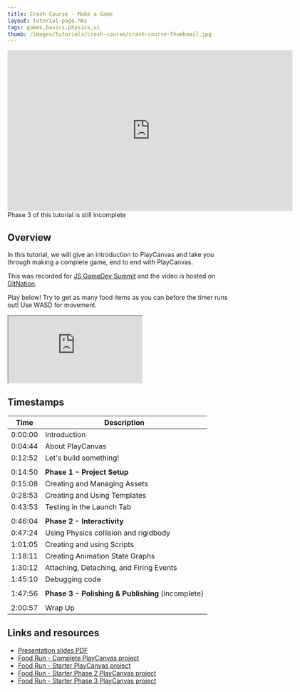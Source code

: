 ```yaml
---
title: Crash Course - Make a Game
layout: tutorial-page.hbs
tags: games,basics,physics,ui
thumb: /images/tutorials/crash-course/crash-course-thumbnail.jpg
---
```


<iframe loading="lazy" title="Content video" src="https://player.vimeo.com/video/699583177" width="640" height="360" frameborder="0" allowfullscreen="" allow="accelerometer; autoplay; clipboard-write; encrypted-media; gyroscope; picture-in-picture" id="vimeo-content-player"></iframe>

<div class="alert alert-info">Phase 3 of this tutorial is still incomplete</div>

## Overview

In this tutorial, we will give an introduction to PlayCanvas and take you through making a complete game, end to end with PlayCanvas.

This was recorded for [JS GameDev Summit][js-gamedev-summit] and the video is hosted on [GitNation][git-nation].

Play below! Try to get as many food items as you can before the timer runs out! Use WASD for movement.

<iframe loading="lazy" src="https://playcanv.as/p/dCoHvsRY/" title="Food Run - Full Project"></iframe>

## Timestamps

| Time    | Description                                        |
|---------|----------------------------------------------------|
| 0:00:00 | Introduction                                       |
| 0:04:44 | About PlayCanvas                                   |
| 0:12:52 | Let's build something!                             |
|         |                                                    |
| 0:14:50 | **Phase 1 - Project Setup**                        |
| 0:15:08 | Creating and Managing Assets                       |
| 0:28:53 | Creating and Using Templates                       |
| 0:43:53 | Testing in the Launch Tab                          |
|         |                                                    |
| 0:46:04 | **Phase 2 - Interactivity**                        |
| 0:47:24 | Using Physics collision and rigidbody              |
| 1:01:05 | Creating and using Scripts                         |
| 1:18:11 | Creating Animation State Graphs                    |
| 1:30:12 | Attaching, Detaching, and Firing Events            |
| 1:45:10 | Debugging code                                     |
|         |                                                    |
| 1:47:56 | **Phase 3 - Polishing & Publishing** (incomplete)  |
|         |                                                    |
| 2:00:57 | Wrap Up                                            |


## Links and resources

* [Presentation slides PDF][presentation-pdf]
* [Food Run - Complete PlayCanvas project][food-run-complete]
* [Food Run - Starter PlayCanvas project][food-run-starter]
* [Food Run - Starter Phase 2 PlayCanvas project][food-run-phase-2]
* [Food Run - Starter Phase 3 PlayCanvas project][food-run-phase-3]


[js-gamedev-summit]: https://jsgamedev.com/
[git-nation]: https://portal.gitnation.org/contents/playcanvas-end-to-end-the-quick-version
[food-run-starter]: https://playcanvas.com/project/910590/overview/food-run-starter-kit
[food-run-phase-2]: https://playcanvas.com/project/910606/overview/food-run--phase-2
[food-run-phase-3]: https://playcanvas.com/project/910630/overview/food-run--phase-3
[food-run-complete]: https://playcanvas.com/project/898163/overview/food-run--full-project
[presentation-pdf]: /downloads/playcanvas-crash-course-make-a-game.pdf

